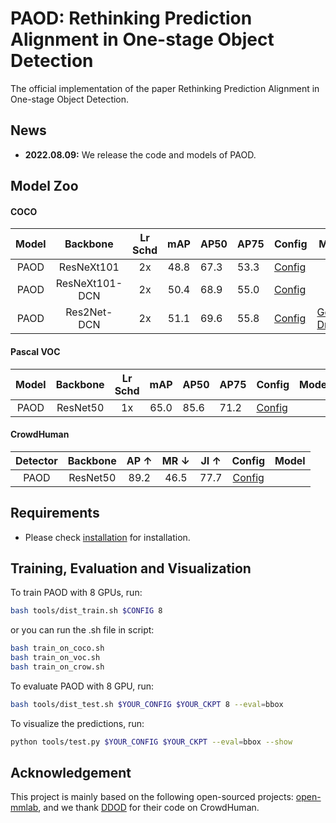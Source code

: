 # PAOD: Rethinking Prediction Alignment in One-stage Object Detection

The official implementation of the paper Rethinking Prediction Alignment in One-stage Object Detection.

## News

- **2022.08.09:** We release the code and models of PAOD.

## Model Zoo

#### COCO

| Model |    Backbone    | Lr Schd | mAP  | AP50 | AP75 | Config                                                       | Model |
| :---: | :------------: | :-----: | :--: | ---- | ---- | ------------------------------------------------------------ | ----- |
| PAOD  |   ResNeXt101   |   2x    | 48.8 | 67.3 | 53.3 | [Config](https://github.com/JunruiXiao/PAOD/tree/main/configs/paod/paod_x101_64x4d_fpn_mstrain_2x_coco.py) |       |
| PAOD  | ResNeXt101-DCN |   2x    | 50.4 | 68.9 | 55.0 | [Config](https://github.com/JunruiXiao/PAOD/tree/main/configs/paod/paod_x101_64x4d_fpn_dcn_mstrain_2x_coco.py) |       |
| PAOD  |  Res2Net-DCN   |   2x    | 51.1 | 69.6 | 55.8 | [Config](https://github.com/JunruiXiao/PAOD/tree/main/configs/paod/paod_r2101_fpn_dcn_mstrain_2x_coco.py) |  [Google Drive](https://drive.google.com/file/d/1dOOpMAcboLNhqAS7nUiaSeUvbFSnIz2p/view?usp=sharing)     |

#### Pascal VOC

| Model | Backbone | Lr Schd | mAP  | AP50 | AP75 | Config                                                       | Model |
| :---: | :------: | :-----: | :--: | ---- | ---- | ------------------------------------------------------------ | ----- |
| PAOD  | ResNet50 |   1x    | 65.0 | 85.6 | 71.2 | [Config](https://github.com/JunruiXiao/PAOD/tree/main/configs/paod/paod_r50_fpn_1x_voc.py) |       |

#### CrowdHuman

| Detector | Backbone | AP ↑ | MR ↓ | JI ↑ |                            Config                            | Model |
| :------: | :------: | :--: | :--: | :--: | :----------------------------------------------------------: | ----- |
|   PAOD   | ResNet50 | 89.2 | 46.5 | 77.7 | [Config](https://github.com/JunruiXiao/PAOD/tree/main/configs/paod/paod_r50_fpn_1x_crowd.py) |       |

## Requirements

- Please check [installation](https://github.com/JunruiXiao/PAOD/tree/main/blob/installation.md) for installation.

## Training,  Evaluation and Visualization

To train PAOD with 8 GPUs, run:
```bash
bash tools/dist_train.sh $CONFIG 8
```

or you can run the .sh file in script:

```bash
bash train_on_coco.sh
bash train_on_voc.sh
bash train_on_crow.sh
```

To evaluate PAOD with 8 GPU, run:

```bash
bash tools/dist_test.sh $YOUR_CONFIG $YOUR_CKPT 8 --eval=bbox
```

To visualize the predictions, run:
```bash
python tools/test.py $YOUR_CONFIG $YOUR_CKPT --eval=bbox --show
```

## Acknowledgement 

This project is mainly based on the following open-sourced projects: [open-mmlab](https://github.com/open-mmlab), and we thank [DDOD](https://github.com/zehuichen123/DDOD) for their code on CrowdHuman.

